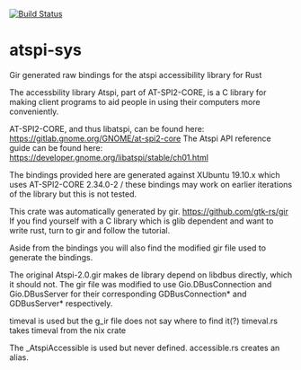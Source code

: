 [![Build Status](https://travis-ci.com/luukvanderduim/atspi-sys.svg?branch=master)](https://travis-ci.com/luukvanderduim/atspi-sys)

# atspi-sys

Gir generated raw bindings for the atspi accessibility library for Rust

The accessbility library Atspi, part of AT-SPI2-CORE, is a C library for making client programs to aid people in using their computers more conveniently.

AT-SPI2-CORE, and thus libatspi, can be found here: <https://gitlab.gnome.org/GNOME/at-spi2-core>
The Atspi API reference guide can be found here: <https://developer.gnome.org/libatspi/stable/ch01.html>

The bindings provided here are generated against XUbuntu 19.10.x which uses AT-SPI2-CORE 2.34.0-2 / these bindings may work on earlier iterations of the library but this is not tested.

This crate was automatically generated by gir. <https://github.com/gtk-rs/gir>
If you find yourself with a C library which is glib dependent and want to write rust, turn to gir and follow the tutorial.

Aside from the bindings you will also find the modified gir file used to generate the bindings.

The original Atspi-2.0.gir makes de library depend on libdbus directly, which it should not. 
The gir file was modified to use Gio.DBusConnection and Gio.DBusServer for their corresponding GDBusConnection* and GDBusServer* respectively.

timeval is used but the g_ir file does not say where to find it(?)
timeval.rs takes timeval from the nix crate

The _AtspiAccessible is used but never defined.
accessible.rs creates an alias.
